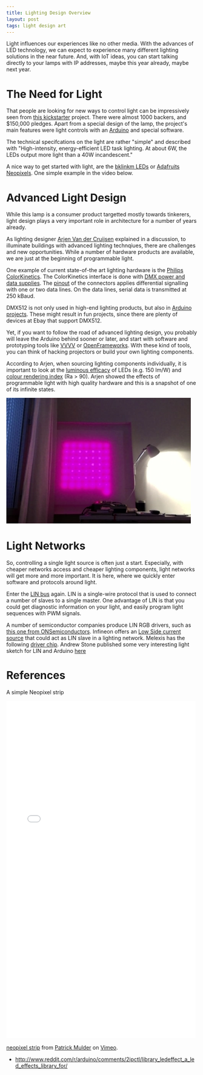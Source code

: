 ```yaml
---
title: Lighting Design Overview
layout: post
tags: light design art
---
```

Light influences our experiences like no other media. With the advances of LED technology, we can expect to experience many different lighting solutions in the near future. And, with IoT ideas, you can start talking directly to your lamps with IP addresses, maybe this year already, maybe next year.

# The Need for Light

That people are looking for new ways to control light can be impressively seen from [this kickstarter](https://www.kickstarter.com/projects/metamanda/clyde-an-expressive-lamp-for-creative-homes) project. There were almost 1000 backers, and $150,000 pledges. Apart from a special design of the lamp, the project's main features were light controls with an [Arduino](http://arduino.cc/) and special software.

The technical specifcations on the light are rather "simple" and described with "High-intensity, energy-efficient LED task lighting. At about 6W, the LEDs output more light than a 40W incandescent."

A nice way to get started with light, are the [bklinkm LEDs](https://www.sparkfun.com/products/8579) or [Adafruits Neopixels](http://www.adafruit.com/category/168). One simple example in the video below. 

# Advanced Light Design

While this lamp is a consumer product targetted mostly towards tinkerers, light design plays a very important role in architecture for a number of years already.

As lighting designer [Arjen Van der Cruijsen](http://www.arjenvandercruijsen.com/) explained in a discussion, to illuminate buildings with advanced lighting technqiues, there are challenges and new opportunities. While a number of hardware products are available, we are just at the beginning of  programmable light.

One example of current state-of-the art lighting hardware is the [Philips ColorKinetics](http://www.colorkinetics.de/showcase). The ColorKinetics interface is done with [DMX power and data supplies](http://www.colorkinetics.de/support/datasheets/PDS-60ca_24V_DMX_SpecSheet.pdf).  The [pinout](http://en.wikipedia.org/wiki/DMX512#Connectors) of the connectors applies differential signalling with one or two data lines. On the data lines, serial data is transmitted at 250 kBaud.

DMX512 is not only used in high-end lighting products, but also in [Arduino projects](http://playground.arduino.cc/Learning/DMX). These might result in fun projects, since there are plenty of devices at Ebay that support DMX512.

Yet, if you want to follow the road of advanced lighting design, you probably will leave the Arduino behind sooner or later, and start with software and prototyping tools like [VVVV](http://vvvv.org/) or [OpenFrameworks](http://openframeworks.cc/about/). With these kind of tools, you can think of hacking projectors or build your own lighting components.

According to Arjen, when sourcing lighting components individually, it is important to look at the [luminous efficacy](http://en.wikipedia.org/wiki/Luminous_efficacy) of LEDs (e.g. 150 lm/W) and [colour rendering index](http://en.wikipedia.org/wiki/Color_rendering_index) (Ra > 90). Arjen showed the effects of programmable light with high quality hardware and this is a snapshot of one of its infinite states.

<img src="/media/images/lamp1.png" />

# Light Networks

So, controlling a single light source is often just a start. Especially, with cheaper networks access and cheaper lighting components, light networks will get more and more important. It is here, where we quickly enter software and protocols around light.

Enter the [LIN bus](http://blog.farsinotare.com/2014/04/15/2-the-lin-bus/) again. LIN is a single-wire protocol that is used to connect a number of slaves to a single master. One advantage of LIN is that you could get diagnostic information on your light, and easily program light sequences with PWM signals.

A number of semiconductor companies produce LIN RGB drivers, such as [this one from ONSemiconductors](http://www.onsemi.com/pub_link/Collateral/NCV7430-D.PDF). Infineon offers an [Low Side current source](http://www.infineon.com/dgdl/TLD7305EK-Data-Sheet-10-Infineon.pdf) that could act as LIN slave in a lighting network. Melexis has the following [driver chip](http://www.melexis.com/IO-Control-ICs/IO-Control-ICs/LIN-RGB-slave-for-ambient-light-applicationsLIN-slave-for-IO-extension-796.aspx). Andrew Stone published some very interesting light sketch for LIN and Arduino [here](https://github.com/gandrewstone/LIN)


# References

A simple Neopixel strip

<iframe src="//player.vimeo.com/video/101794688" width="500" height="888" frameborder="0" webkitallowfullscreen mozallowfullscreen allowfullscreen></iframe> <p><a href="http://vimeo.com/101794688">neopixel strip</a> from <a href="http://vimeo.com/user15074526">Patrick Mulder</a> on <a href="https://vimeo.com">Vimeo</a>.</p>

* http://www.reddit.com/r/arduino/comments/2ipctl/library_ledeffect_a_led_effects_library_for/
